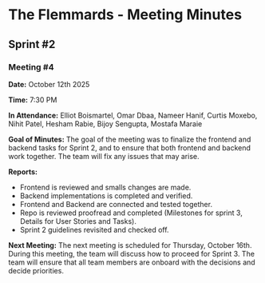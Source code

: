 # The Flemmards - Meeting Minutes

## Sprint #2

### Meeting #4

**Date:** October 12th 2025
 
**Time:** 7:30 PM

**In Attendance:**
Elliot Boismartel, Omar Dbaa, Nameer Hanif, Curtis Moxebo, Nihit Patel, Hesham Rabie, Bijoy Sengupta, Mostafa Maraie 

**Goal of Minutes:**
The goal of the meeting was to finalize the frontend and backend tasks for Sprint 2, and to ensure that both frontend and backend work together. The team will fix any issues that may arise.
 
**Reports:** 
- Frontend is reviewed and smalls changes are made.
- Backend implementations is completed and verified.
- Frontend and Backend are connected and tested together.
- Repo is reviewed proofread and completed (Milestones for sprint 3, Details for User Stories and Tasks).
- Sprint 2 guidelines revisited and checked off.

**Next Meeting:**
The next meeting is scheduled for Thursday, October 16th. During this meeting, the team will discuss how to proceed for Sprint 3. The team will ensure that all team members are onboard with the decisions and decide priorities.